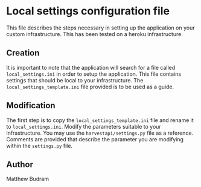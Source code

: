 # Local settings configuration file

This file describes the steps necessary in setting up the application on your custom infrastructure.  This has been tested on a heroku infrastructure.

## Creation
It is important to note that the application will search for a file called `local_settings.ini` in order to setup the application.  This file contains settings that should be local to your infrastructure.  The `local_settings_template.ini` file provided is to be used as a guide. 

## Modification
The first step is to copy the `local_settings_template.ini` file and rename it to `local_settings.ini`.  Modify the parameters suitable to your infrastructure.  You may use the `harvestapi/settings.py` file as a reference.  Comments are provided that describe the parameter you are modifying within the `settings.py` file.

## Author 
Matthew Budram